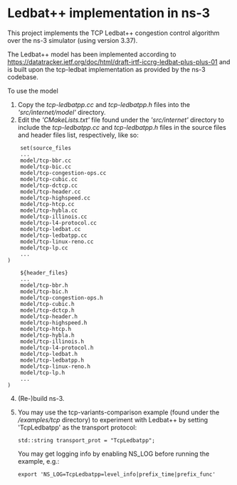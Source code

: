 # Ledbat++ implementation in ns-3

This project implements the TCP Ledbat++ congestion control algorithm over the ns-3 simulator (using version 3.37).

The Ledbat++ model has been implemented according to https://datatracker.ietf.org/doc/html/draft-irtf-iccrg-ledbat-plus-plus-01 and is built upon the tcp-ledbat implementation as provided by the ns-3 codebase.

To use the model 

1) Copy the _tcp-ledbatpp.cc_ and _tcp-ledbatpp.h_ files into the _'src/internet/model'_ directory.
2) Edit the _'CMakeLists.txt'_ file found under the _'src/internet'_ directory to include the _tcp-ledbatpp.cc_ and _tcp-ledbatpp.h_ files in the source files and header files list, respectively, like so:
```
    set(source_files
    ...
    model/tcp-bbr.cc
    model/tcp-bic.cc
    model/tcp-congestion-ops.cc
    model/tcp-cubic.cc
    model/tcp-dctcp.cc
    model/tcp-header.cc
    model/tcp-highspeed.cc
    model/tcp-htcp.cc
    model/tcp-hybla.cc
    model/tcp-illinois.cc
    model/tcp-l4-protocol.cc
    model/tcp-ledbat.cc
    model/tcp-ledbatpp.cc
    model/tcp-linux-reno.cc
    model/tcp-lp.cc
    ...
)
```

```set(header_files
    ${header_files}
    ...
    model/tcp-bbr.h
    model/tcp-bic.h
    model/tcp-congestion-ops.h
    model/tcp-cubic.h
    model/tcp-dctcp.h
    model/tcp-header.h
    model/tcp-highspeed.h
    model/tcp-htcp.h
    model/tcp-hybla.h
    model/tcp-illinois.h
    model/tcp-l4-protocol.h
    model/tcp-ledbat.h
    model/tcp-ledbatpp.h
    model/tcp-linux-reno.h
    model/tcp-lp.h
    ...
)
```

   
4) (Re-)build ns-3.
5) You may use the tcp-variants-comparison example (found under the _/examples/tcp_ directory) to experiment with Ledbat++ by setting 'TcpLedbatpp' as the transport protocol:
   ```
   std::string transport_prot = "TcpLedbatpp";
   ```

   You may get logging info by enabling NS_LOG before running the example, e.g.:
   ```
   export 'NS_LOG=TcpLedbatpp=level_info|prefix_time|prefix_func'
   ```

